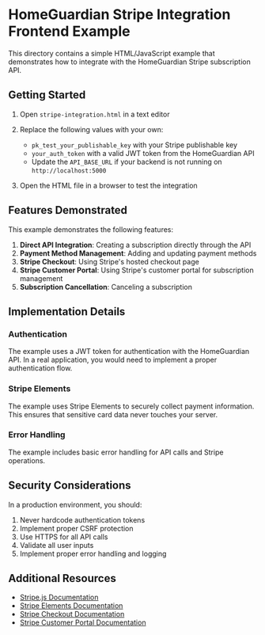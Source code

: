 # HomeGuardian Stripe Integration Frontend Example

This directory contains a simple HTML/JavaScript example that demonstrates how to integrate with the HomeGuardian Stripe subscription API.

## Getting Started

1. Open `stripe-integration.html` in a text editor
2. Replace the following values with your own:
   - `pk_test_your_publishable_key` with your Stripe publishable key
   - `your_auth_token` with a valid JWT token from the HomeGuardian API
   - Update the `API_BASE_URL` if your backend is not running on `http://localhost:5000`

3. Open the HTML file in a browser to test the integration

## Features Demonstrated

This example demonstrates the following features:

1. **Direct API Integration**: Creating a subscription directly through the API
2. **Payment Method Management**: Adding and updating payment methods
3. **Stripe Checkout**: Using Stripe's hosted checkout page
4. **Stripe Customer Portal**: Using Stripe's customer portal for subscription management
5. **Subscription Cancellation**: Canceling a subscription

## Implementation Details

### Authentication

The example uses a JWT token for authentication with the HomeGuardian API. In a real application, you would need to implement a proper authentication flow.

### Stripe Elements

The example uses Stripe Elements to securely collect payment information. This ensures that sensitive card data never touches your server.

### Error Handling

The example includes basic error handling for API calls and Stripe operations.

## Security Considerations

In a production environment, you should:

1. Never hardcode authentication tokens
2. Implement proper CSRF protection
3. Use HTTPS for all API calls
4. Validate all user inputs
5. Implement proper error handling and logging

## Additional Resources

- [Stripe.js Documentation](https://stripe.com/docs/js)
- [Stripe Elements Documentation](https://stripe.com/docs/stripe-js/elements/quickstart)
- [Stripe Checkout Documentation](https://stripe.com/docs/payments/checkout)
- [Stripe Customer Portal Documentation](https://stripe.com/docs/billing/subscriptions/customer-portal) 